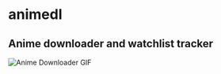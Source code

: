 # animedl
## **Anime downloader and watchlist tracker**
![Anime Downloader GIF](https://media.giphy.com/media/i9QFDLUY86a9dp8Cj5/giphy.gif)
